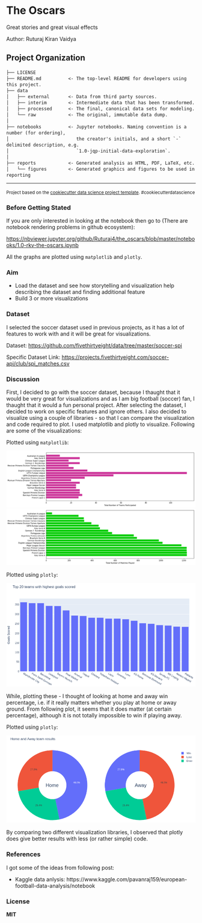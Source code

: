The Oscars
==============================

Great stories and great visual effects

Author: Ruturaj Kiran Vaidya

Project Organization
------------

    ├── LICENSE
    ├── README.md          <- The top-level README for developers using this project.
    ├── data
    │   ├── external       <- Data from third party sources.
    │   ├── interim        <- Intermediate data that has been transformed.
    │   ├── processed      <- The final, canonical data sets for modeling.
    │   └── raw            <- The original, immutable data dump.
    │
    ├── notebooks          <- Jupyter notebooks. Naming convention is a number (for ordering),
    │                         the creator's initials, and a short `-` delimited description, e.g.
    │                         `1.0-jqp-initial-data-exploration`.
    │
    ├── reports            <- Generated analysis as HTML, PDF, LaTeX, etc.
    │   └── figures        <- Generated graphics and figures to be used in reporting

--------



<p><small>Project based on the <a target="_blank" href="https://drivendata.github.io/cookiecutter-data-science/">cookiecutter data science project template</a>. #cookiecutterdatascience</small></p>

### Before Getting Stated

If you are only interested in looking at the notebook then go to (There are notebook rendering problems in github ecosystem):

https://nbviewer.jupyter.org/github/Ruturaj4/the_oscars/blob/master/notebooks/1.0-rkv-the-oscars.ipynb

All the graphs are plotted using `matplotlib` and `plotly`.

### Aim

<ul>
<li>Load the dataset and see how storytelling and visualization help describing the dataset and finding additional feature </li>
<li>Build 3 or more visualizations</li>
</ul>

### Dataset

I selected the soccer dataset used in previous projects, as it has a lot of features to work with and it will be great for visualizations.

Dataset: https://github.com/fivethirtyeight/data/tree/master/soccer-spi

Specific Dataset Link: https://projects.fivethirtyeight.com/soccer-api/club/spi_matches.csv

### Discussion

First, I decided to go with the soccer dataset, because I thaught that it would be very great for visualizations and as I am big football (soccer) fan, I thaught that it would a fun personal project. After selecting the dataset, I decided to work on specific features and ignore others. I also decided to visualize using a couple of libraries - so that I can compare the visualization and code required to plot. I used matplotlib and plotly to visualize. Following are some of the visualizations:

Plotted using `matplotlib`:

![alt text](/reports/figures/tot_teams.png)
![alt text](/reports/figures/tot_matches.png)

Plotted using `plotly`:

![alt text](/reports/figures/goals.png)

While, plotting these - I thought of looking at home and away win percentage, i.e. if it really matters whether you play at home or away ground. From following plot, it seems that it does matter (at certain percentage), although it is not totally impossible to win if playing away.

Plotted using `plotly`:

![alt text](/reports/figures/home_away.png)

By comparing two different visualization libraries, I observed that plotly does give better results with less (or rather simple) code.

### References

I got some of the ideas from following post:

<ul>
<li>Kaggle data anlysis: https://www.kaggle.com/pavanraj159/european-football-data-analysis/notebook</li>
</ul>

### License

<b>MIT</b>
